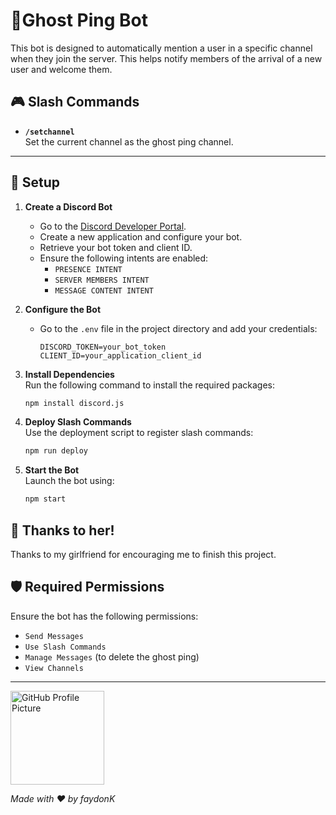 # 🤖Ghost Ping Bot

This bot is designed to automatically mention a user in a specific channel when they join the server. This helps notify members of the arrival of a new user and welcome them.

## 🎮 Slash Commands

-   **`/setchannel`**  
    Set the current channel as the ghost ping channel.
    

----------

 ## 🚀 Setup

1.  **Create a Discord Bot**
    -   Go to the [Discord Developer Portal](https://discord.com/developers/applications).
    -   Create a new application and configure your bot.
    -   Retrieve your bot token and client ID.
    -   Ensure the following intents are enabled:
        -   `PRESENCE INTENT`
        -   `SERVER MEMBERS INTENT`
        -   `MESSAGE CONTENT INTENT`
2.  **Configure the Bot**
    
    -   Go to the `.env` file in the project directory and add your credentials:
        
        ```env
        DISCORD_TOKEN=your_bot_token
        CLIENT_ID=your_application_client_id
        ```
        
3.  **Install Dependencies**  
    Run the following command to install the required packages:
    
    ```bash
    npm install discord.js
    ```
    
4.  **Deploy Slash Commands**  
    Use the deployment script to register slash commands:
    
    ```bash
    npm run deploy
    ```
    
5.  **Start the Bot**  
    Launch the bot using:
    
    ```bash
    npm start
    ```

## 🩷 Thanks to her!

Thanks to my girlfriend for encouraging me to finish this project.


## 🛡️ Required Permissions

Ensure the bot has the following permissions:

-   `Send Messages`
-   `Use Slash Commands`
-   `Manage Messages` (to delete the ghost ping)
-   `View Channels`

----------

<img src="https://faydonk.fr/media/img/pfp-github.png" alt="GitHub Profile Picture" width="150">

*Made with ❤ by faydonK*

